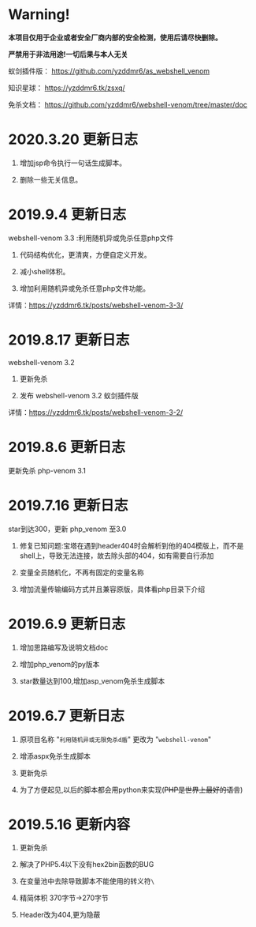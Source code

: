 # Warning!

**本项目仅用于企业或者安全厂商内部的安全检测，使用后请尽快删除。**

**严禁用于非法用途!一切后果与本人无关**


蚁剑插件版： https://github.com/yzddmr6/as_webshell_venom

知识星球： https://yzddmr6.tk/zsxq/

免杀文档： https://github.com/yzddmr6/webshell-venom/tree/master/doc


# 2020.3.20 更新日志

1. 增加jsp命令执行一句话生成脚本。

2. 删除一些无关信息。

# 2019.9.4 更新日志

webshell-venom 3.3 :利用随机异或免杀任意php文件

1. 代码结构优化，更清爽，方便自定义开发。

2. 减小shell体积。

3. 增加利用随机异或免杀任意php文件功能。

详情：https://yzddmr6.tk/posts/webshell-venom-3-3/


# 2019.8.17 更新日志

webshell-venom 3.2  

1. 更新免杀

2. 发布 webshell-venom 3.2 蚁剑插件版

详情：https://yzddmr6.tk/posts/webshell-venom-3-2/



# 2019.8.6 更新日志

更新免杀 php-venom 3.1
 

# 2019.7.16 更新日志

 star到达300，更新 php_venom 至3.0

1. 修复已知问题:宝塔在遇到header404时会解析到他的404模版上，而不是shell上，导致无法连接，故去除头部的404，如有需要自行添加

2. 变量全员随机化，不再有固定的变量名称

3. 增加流量传输编码方式并且兼容原版，具体看php目录下介绍



# 2019.6.9 更新日志

1. 增加思路编写及说明文档doc

2. 增加php_venom的py版本

3. star数量达到100,增加asp_venom免杀生成脚本




# 2019.6.7 更新日志

1. 原项目名称 "`利用随机异或无限免杀d盾`" 更改为 "`webshell-venom`"

2. 增添aspx免杀生成脚本

3. 更新免杀

4. 为了方便起见,以后的脚本都会用python来实现(~~PHP是世界上最好的语言~~)



# 2019.5.16 更新内容

1.	更新免杀

2.	解决了PHP5.4以下没有hex2bin函数的BUG

3.  在变量池中去除导致脚本不能使用的转义符`\`

4.	精简体积 370字节->270字节

5.	Header改为404,更为隐蔽



